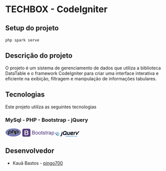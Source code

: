 # TECHBOX - CodeIgniter

## Setup do projeto
```
php spark serve
```
## Descrição do projeto
O projeto é um sistema de gerenciamento de dados que utiliza a biblioteca DataTable e o framework CodeIgniter para criar uma interface interativa e eficiente na exibição, filtragem e manipulação de informações tabulares.

## Tecnologias
Este projeto utiliza as seguintes tecnologias
### MySql - PHP - Bootstrap - jQuery

<div style="border-width: 10px">
   <img width = "10%" alt = "PHP"      src= "https://github.com/gcpbarbudo/Assets/blob/main/PHP.png?raw=true">
   <img width = "20%" alt = "BOOSTRAP" src= "https://github.com/gcpbarbudo/Assets/blob/main/BOOSTRAP.png?raw=true">
   <img width = "15%" alt = "JQUERY"  src= "https://github.com/gcpbarbudo/Assets/blob/main/JQUERY.png?raw=true">
</div>

## Desenvolvedor
* Kauã Bastos - [pingo700](https://github.com/pingo700)
